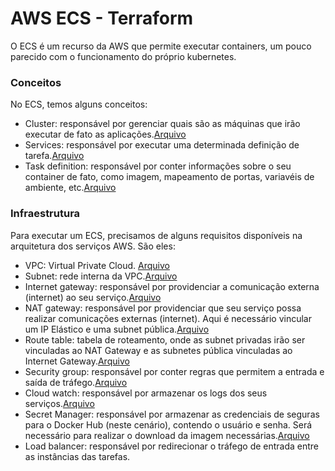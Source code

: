 # AWS ECS - Terraform

O ECS é um recurso da AWS que permite executar containers, um pouco parecido com o funcionamento do próprio kubernetes.

### Conceitos
No ECS, temos alguns conceitos:
- Cluster: responsável por gerenciar quais são as máquinas que irão executar de fato as aplicações.[Arquivo](https://github.com/fabiomartineli/aws-ecs-terraform/blob/master/gateway_routing_ecs/ecs/cluster.tf)
- Services: responsável por executar uma determinada definição de tarefa.[Arquivo](https://github.com/fabiomartineli/aws-ecs-terraform/blob/master/gateway_routing_ecs/ecs/service.tf)
- Task definition: responsável por conter informações sobre o seu container de fato, como imagem, mapeamento de portas, variavéis de ambiente, etc.[Arquivo](https://github.com/fabiomartineli/aws-ecs-terraform/blob/master/gateway_routing_ecs/ecs/task-definition.tf)

### Infraestrutura
Para executar um ECS, precisamos de alguns requisitos disponíveis na arquitetura dos serviços AWS. São eles:
- VPC: Virtual Private Cloud. [Arquivo](https://github.com/fabiomartineli/aws-ecs-terraform/blob/master/gateway_routing_ecs/vpc/main.tf)
- Subnet: rede interna da VPC.[Arquivo](https://github.com/fabiomartineli/aws-ecs-terraform/blob/master/gateway_routing_ecs/vpc/main.tf)
- Internet gateway: responsável por providenciar a comunicação externa (internet) ao seu serviço.[Arquivo](https://github.com/fabiomartineli/aws-ecs-terraform/tree/master/gateway_routing_ecs/internet-gateway)
- NAT gateway: responsável por providenciar que seu serviço possa realizar comunicações externas (internet). Aqui é necessário vincular um IP Elástico e uma subnet pública.[Arquivo](https://github.com/fabiomartineli/aws-ecs-terraform/tree/master/gateway_routing_ecs/nat)
- Route table: tabela de roteamento, onde as subnet privadas irão ser vinculadas ao NAT Gateway e as subnetes pública vinculadas ao Internet Gateway.[Arquivo](https://github.com/fabiomartineli/aws-ecs-terraform/blob/master/gateway_routing_ecs/route-table/main.tf)
- Security group: responsável por conter regras que permitem a entrada e saída de tráfego.[Arquivo](https://github.com/fabiomartineli/aws-ecs-terraform/blob/master/gateway_routing_ecs/security-group/main.tf)
- Cloud watch: responsável por armazenar os logs dos seus serviços.[Arquivo](https://github.com/fabiomartineli/aws-ecs-terraform/blob/master/gateway_routing_ecs/ecs/cloudwatch.tf)
- Secret Manager: responsável por armazenar as credenciais de seguras para o Docker Hub (neste cenário), contendo o usuário e senha. Será necessário para realizar o download da imagem necessárias.[Arquivo](https://github.com/fabiomartineli/aws-ecs-terraform/blob/master/gateway_routing_ecs/ecs/credentials.tf)
- Load balancer: responsável por redirecionar o tráfego de entrada entre as instâncias das tarefas.
